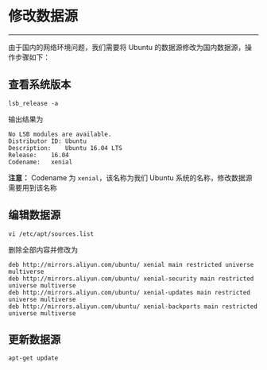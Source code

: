 # 修改数据源

---

由于国内的网络环境问题，我们需要将 Ubuntu 的数据源修改为国内数据源，操作步骤如下：

## 查看系统版本

```
lsb_release -a
```

输出结果为

```
No LSB modules are available.
Distributor ID:	Ubuntu
Description:	Ubuntu 16.04 LTS
Release:	16.04
Codename:	xenial
```

**注意：** Codename 为 `xenial`，该名称为我们 Ubuntu 系统的名称，修改数据源需要用到该名称

## 编辑数据源

```
vi /etc/apt/sources.list
```

删除全部内容并修改为

```
deb http://mirrors.aliyun.com/ubuntu/ xenial main restricted universe multiverse
deb http://mirrors.aliyun.com/ubuntu/ xenial-security main restricted universe multiverse
deb http://mirrors.aliyun.com/ubuntu/ xenial-updates main restricted universe multiverse
deb http://mirrors.aliyun.com/ubuntu/ xenial-backports main restricted universe multiverse
```

## 更新数据源

```
apt-get update
```